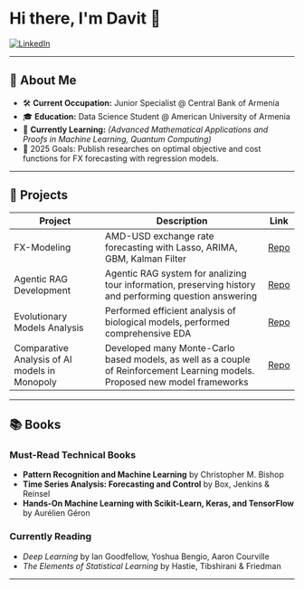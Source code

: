 # Hi there, I'm Davit 👋

<!-- LinkedIn Badge -->
[![LinkedIn](https://img.shields.io/badge/LinkedIn-Connect-blue?logo=linkedin&style=flat)](https://www.linkedin.com/in/davbadalyan)

---

## 📖 About Me

- 🛠️ **Current Occupation:** Junior Specialist @ Central Bank of Armenia
- 🎓 **Education:** Data Science Student @ American University of Armenia  
- 🌱 **Currently Learning:** _(Advanced Mathematical Applications and Proofs in Machine Learning, Quantum Computing)_  
- 🥅 2025 Goals: Publish researches on optimal objective and cost functions for FX forecasting with regression models.
---

## 🚀 Projects

<!-- Replace with your actual projects -->
| Project | Description | Link |
| ------- | ----------- | ---- |
| FX-Modeling | AMD-USD exchange rate forecasting with Lasso, ARIMA, GBM, Kalman Filter | [Repo](https://github.com/badalyandavit/AMD-USD-Exchange-Rate-Modeling/) |
| Agentic RAG Development | Agentic RAG system for analizing tour information, preserving history and performing question answering | [Repo](https://github.com/badalyandavit/Agentic-RAG-for-Tour-Concerts) |
| Evolutionary Models Analysis | Performed efficient analysis of biological models, performed comprehensive EDA | [Repo](https://github.com/badalyandavit/EvolutionaryModel) |
| Comparative Analysis of AI models in Monopoly | Developed many Monte-Carlo based models, as well as a couple of Reinforcement Learning models. Proposed new model frameworks | [Repo](https://github.com/badalyandavit/aua-ai-group-project) |

---

## 📚 Books

### Must-Read Technical Books
- **Pattern Recognition and Machine Learning** by Christopher M. Bishop  
- **Time Series Analysis: Forecasting and Control** by Box, Jenkins & Reinsel  
- **Hands-On Machine Learning with Scikit-Learn, Keras, and TensorFlow** by Aurélien Géron

### Currently Reading
- *Deep Learning* by Ian Goodfellow, Yoshua Bengio, Aaron Courville  
- *The Elements of Statistical Learning* by Hastie, Tibshirani & Friedman  

---

<!-- Feel free to add more sections: Blog, Certifications, Achievements, Hobbies, etc. -->
